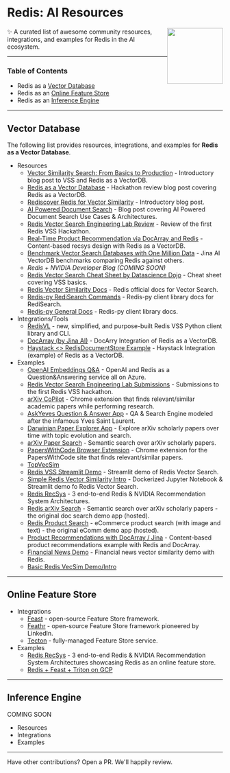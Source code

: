 # Redis: AI Resources

<img src="assets/redis-logo.svg" style="width: 130px; float: right;">


✨ A curated list of awesome community resources, integrations, and examples for Redis in the AI ecosystem.



____

### Table of Contents

- Redis as a [Vector Database](#vector-database)
- Redis as an [Online Feature Store](#online-feature-store)
- Redis as an [Inference Engine](#inference-engine)

____

## Vector Database
The following list provides resources, integrations, and examples for **Redis as a Vector Database**.

- Resources
  - [Vector Similarity Search: From Basics to Production](https://mlops.community/vector-similarity-search-from-basics-to-production/) - Introductory blog post to VSS and Redis as a VectorDB.
  - [Redis as a Vector Database](https://vishnudeva.medium.com/redis-as-a-vector-database-rediscloud-2a444c478f3d) - Hackathon review blog post covering Redis as a VectorDB.
  - [Rediscover Redis for Vector Similarity](https://redis.com/blog/rediscover-redis-for-vector-similarity-search/) - Introductory blog post.
  - [AI Powered Document Search](https://datasciencedojo.com/blog/ai-powered-document-search/) - Blog post covering AI Powered Document Search Use Cases & Architectures.
  - [Redis Vector Search Engineering Lab Review](https://mlops.community/redis-vector-search-engineering-lab-review/) - Review of the first Redis VSS Hackathon.
  - [Real-Time Product Recommendation via DocArray and Redis](https://jina.ai/news/real-time-product-recommendation-using-redis-and-docarray/) - Content-based recsys design with Redis as a VectorDB.
  - [Benchmark Vector Search Databases with One Million Data](https://jina.ai/news/benchmark-vector-search-databases-with-one-million-data/) - Jina AI VectorDB benchmarks comparing Redis against others.
  - *Redis + NVIDIA Developer Blog (COMING SOON)*
  - [Redis Vector Search Cheat Sheet by Datascience Dojo](https://drive.google.com/file/d/10O52YXE1-x9jUTv2G-iJUHFSbthWAcyy/view?usp=share_link) - Cheat sheet covering VSS basics.
  - [Redis Vector Similarity Docs](https://redis.io/docs/stack/search/reference/vectors/) - Redis official docs for Vector Search.
  - [Redis-py RediSearch Commands](https://redis.readthedocs.io/en/latest/redismodules.html#redisearch-commands) - Redis-py client library docs for RediSearch.
  - [Redis-py General Docs](https://redis.readthedocs.io/en/latest/) - Redis-py client library docs.
- Integrations/Tools
  - [RedisVL](https://github.com/RedisVentures/redisvl) - new, simplified, and purpose-built Redis VSS Python client library and CLI.
  - [DocArray (by Jina AI)](https://docarray.jina.ai/advanced/document-store/redis/) - DocArry Integration of Redis as a VectorDB.
  - [Haystack <> RedisDocumentStore Example](https://github.com/artefactory/redis-player-one/blob/main/askyves/redis_document_store.py) - Haystack Integration (example) of Redis as a VectorDB.
- Examples
  - [OpenAI Embeddings Q&A](https://github.com/ruoccofabrizio/azure-open-ai-embeddings-qna) - OpenAI and Redis as a Question&Answering service all on Azure.
  - [Redis Vector Search Engineering Lab Submissions](https://github.com/RedisVentures/RedisVentures.github.io/issues/1) - Submissions to the first Redis VSS hackathon.
  - [arXiv CoPilot](https://github.com/artefactory/redisventures-hackunamadata) - Chrome extension that finds relevant/similar academic papers while performing research.
  - [AskYeves Question & Answer App](https://github.com/artefactory/redis-player-one) - QA & Search Engine modeled after the infamous Yves Saint Laurent.
  - [Darwinian Paper Explorer App](https://github.com/artefactory/AreYouRedis) - Explore arXiv scholarly papers over time with topic evolution and search.
  - [arXiv Paper Search](https://github.com/liram11/untitled1-vector-search/) - Semantic search over arXiv scholarly papers.
  - [PapersWithCode Browser Extension](https://github.com/ilhamfp/simpa) - Chrome extension for the PapersWithCode site that finds relevant/similar papers.
  - [TopVecSim](https://github.com/team-castle/topvecsim/)
  - [Redis VSS Streamlit Demo](https://github.com/antonum/Redis-VSS-Streamlit) - Streamlit demo of Redis Vector Search.
  - [Simple Redis Vector Similarity Intro](https://github.com/RedisVentures/simple-vecsim-intro) - Dockerized Jupyter Notebook & Streamlit demo fo Redis Vector Search.
  - [Redis RecSys](https://github.com/RedisVentures/Redis-Recsys) - 3 end-to-end Redis & NVIDIA Recommendation System Architectures.
  - [Redis arXiv Search](https://github.com/RedisVentures/redis-arXiv-search) - Semantic search over arXiv scholarly papers - the original doc search demo app (hosted).
  - [Redis Product Search](https://github.com/RedisVentures/redis-product-search) - eCommerce product search (with image and text) - the original eComm demo app (hosted).
  - [Product Recommendations with DocArray / Jina](https://github.com/jina-ai/product-recommendation-redis-docarray) - Content-based product recommendations example with Redis and DocArray.
  - [Financial News Demo](https://github.com/RedisAI/financial-news) - Financial news vector similarity demo with Redis.
  - [Basic Redis VecSim Demo/Intro](https://github.com/RedisAI/vecsim-demo)

____

## Online Feature Store

- Integrations
  - [Feast]() - open-source Feature Store framework.
  - [Feathr]() - open-source Feature Store framework pioneered by LinkedIn.
  - [Tecton]() - fully-managed Feature Store service.
- Examples
  - [Redis RecSys]() - 3 end-to-end Redis & NVIDIA Recommendation System Architectures showcasing Redis as an online feature store.
  - [Redis + Feast + Triton on GCP]()

----

## Inference Engine

COMING SOON

- Resources
- Integrations
- Examples

____

Have other contributions? Open a PR. We'll happily review.
